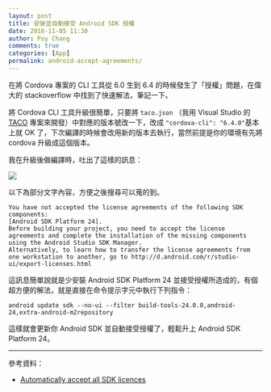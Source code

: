```yaml
---
layout: post
title: 安裝並自動接受 Android SDK 授權
date: 2016-11-05 11:30
author: Poy Chang
comments: true
categories: [App]
permalink: android-accept-agreements/
---
```


在將 Cordova 專案的 CLI 工具從 6.0 生到 6.4 的時候發生了「授權」問題，在偉大的 stackoverflow 中找到了快速解法，筆記一下。

將 Cordova CLI 工具升級很簡單，只要將 `taco.json` （我用 Visual Studio 的 [TACO](https://taco.visualstudio.com/) 專案來開發）中對應的版本號改一下，改成 `"cordova-cli": "6.4.0"`基本上就 OK 了，下次編譯的時候會改用新的版本去執行，當然前提是你的環境有先將 cordova 升級成這個版本。

我在升級後做編譯時，吐出了這樣的訊息：

![](http://i.imgur.com/KRga5j5.png)

以下為部分文字內容，方便之後搜尋可以蒐的到。

```
You have not accepted the license agreements of the following SDK components:
[Android SDK Platform 24].
Before building your project, you need to accept the license agreements and complete the installation of the missing components using the Android Studio SDK Manager.
Alternatively, to learn how to transfer the license agreements from one workstation to another, go to http://d.android.com/r/studio-ui/export-licenses.html
```

這訊息簡單說就是少安裝 Android SDK Platform 24 並接受授權所造成的，有個超方便的解法，就是直接在命令提示字元中執行下列指令：

```
android update sdk --no-ui --filter build-tools-24.0.0,android-24,extra-android-m2repository
```

這樣就會更新你 Android SDK 並自動接受授權了，輕鬆升上 Android SDK Platform 24。

----------

參考資料：

* [Automatically accept all SDK licences](http://stackoverflow.com/questions/38096225/automatically-accept-all-sdk-licences)
